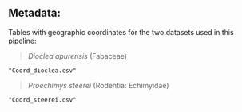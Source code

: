 ## Metadata:

Tables with geographic coordinates for the two datasets used in this pipeline:

> _Dioclea apurensis_ (Fabaceae)

    "Coord_dioclea.csv"



> _Proechimys steerei_ (Rodentia: Echimyidae)

    "Coord_steerei.csv"
